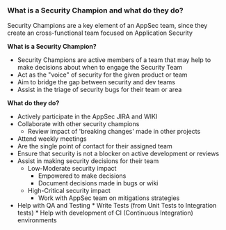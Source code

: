 ### What is a Security Champion and what do they do?

Security Champions are a key element of an AppSec team, since they create an cross-functional team focused on Application Security

**What is a Security Champion?**

  *  Security Champions are active members of a team that may help to make decisions about when to engage the Security Team
  *  Act as the "voice" of security for the given product or team
  *  Aim to bridge the gap between security and dev teams
  *  Assist in the triage of security bugs for their team or area

**What do they do?**

  *  Actively participate in the AppSec JIRA and WIKI
  *  Collaborate with other security champions
     *  Review impact of 'breaking changes' made in other projects
  *  Attend weekly meetings
  *  Are the single point of contact for their assigned team
  *  Ensure that security is not a blocker on active development or reviews
  *  Assist in making security decisions for their team
     *  Low-Moderate security impact
        *  Empowered to make decisions
        *  Document decisions made in bugs or wiki
     *  High-Critical security impact
        *  Work with AppSec team on mitigations strategies
  *  Help with QA and Testing
    *  Write Tests (from Unit Tests to Integration tests)
    *  Help with development of CI (Continuous Integration) environments
